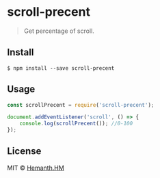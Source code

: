 # scroll-precent
> Get percentage of scroll.

## Install

```
$ npm install --save scroll-precent
```

## Usage

```js
const scrollPrecent = require('scroll-precent');

document.addEventListener('scroll', () => {
	console.log(scrollPrecent()); //0-100
});
```

## License

MIT © [Hemanth.HM](https://h3manth.com)
